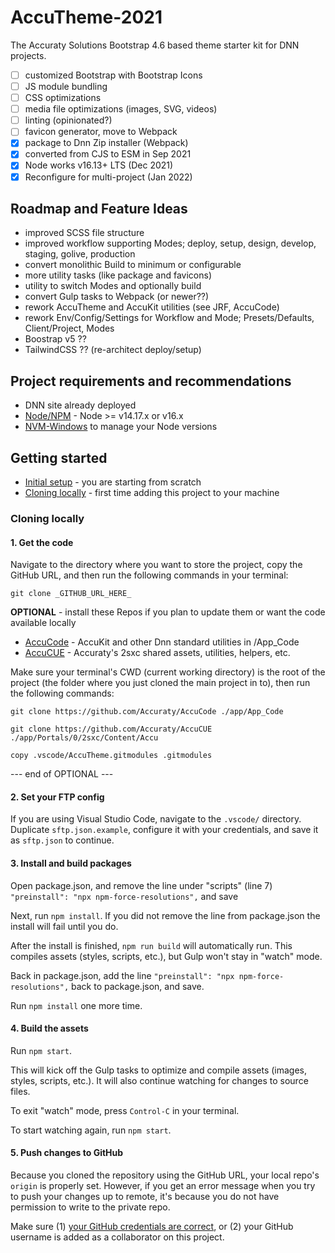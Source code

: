 # AccuTheme-2021

The Accuraty Solutions Bootstrap 4.6 based theme starter kit for DNN projects.
 
 - [ ] customized Bootstrap with Bootstrap Icons
 - [ ] JS module bundling
 - [ ] CSS optimizations
 - [ ] media file optimizations (images, SVG, videos)
 - [ ] linting (opinionated?)
 - [ ] favicon generator, move to Webpack
 - [x] package to Dnn Zip installer (Webpack)
 - [x] converted from CJS to ESM in Sep 2021
 - [x] Node works v16.13+ LTS (Dec 2021)
 - [x] Reconfigure for multi-project (Jan 2022)
 
## Roadmap and Feature Ideas

 - improved SCSS file structure
 - improved workflow supporting Modes; deploy, setup, design, develop, staging, golive, production
 - convert monolithic Build to minimum or configurable
 - more utility tasks (like package and favicons)
 - utility to switch Modes and optionally build
 - convert Gulp tasks to Webpack (or newer??)
 - rework AccuTheme and AccuKit utilities (see JRF, AccuCode)
 - rework Env/Config/Settings for Workflow and Mode; Presets/Defaults, Client/Project, Modes
 - Boostrap v5 ??
 - TailwindCSS ?? (re-architect deploy/setup)
 

## Project requirements and recommendations

- DNN site already deployed
- [Node/NPM](https://nodejs.org/en) - Node >= v14.17.x or v16.x
- [NVM-Windows](https://github.com/coreybutler/nvm-windows) to manage your Node versions

## Getting started

- [Initial setup](/README-deploy.md#initial-setup) - you are starting from scratch
- [Cloning locally](/README.md#cloning-locally) - first time adding this project to your machine

### Cloning locally

#### 1. Get the code

Navigate to the directory where you want to store the project, copy the GitHub URL, and then run the following commands in your terminal:

```
git clone _GITHUB_URL_HERE_
```

**OPTIONAL** - install these Repos if you plan to update them or want the code available locally

- [AccuCode](https://github.com/Accuraty/AccuCode) - AccuKit and other Dnn standard utilities in /App_Code
- [AccuCUE](https://github.com/Accuraty/AccuCUE) - Accuraty's 2sxc shared assets, utilities, helpers, etc.

Make sure your terminal's CWD (current working directory) is the root of the project (the folder where you just cloned the main project in to), then run the following commands:

```
git clone https://github.com/Accuraty/AccuCode ./app/App_Code

git clone https://github.com/Accuraty/AccuCUE ./app/Portals/0/2sxc/Content/Accu

copy .vscode/AccuTheme.gitmodules .gitmodules
```
--- end of OPTIONAL ---<br>

#### 2. Set your FTP config

If you are using Visual Studio Code, navigate to the `.vscode/` directory. Duplicate `sftp.json.example`, configure it with your credentials, and save it as `sftp.json` to continue.

#### 3. Install and build packages

Open package.json, and remove the line under "scripts" (line 7) `"preinstall": "npx npm-force-resolutions",` and save

Next, run `npm install`. If you did not remove the line from package.json the install will fail until you do.

After the install is finished, `npm run build` will automatically run. This compiles assets (styles, scripts, etc.), but Gulp won't stay in "watch" mode.

Back in package.json, add the line `"preinstall": "npx npm-force-resolutions",` back to package.json, and save.

Run `npm install` one more time. 

#### 4. Build the assets

Run `npm start`.

This will kick off the Gulp tasks to optimize and compile assets (images, styles, scripts, etc.). It will also continue watching for changes to source files.

To exit "watch" mode, press `Control-C` in your terminal.

To start watching again, run `npm start`.

#### 5. Push changes to GitHub

Because you cloned the repository using the GitHub URL, your local repo's `origin` is properly set. However, if you get an error message when you try to push your changes up to remote, it's because you do not have permission to write to the private repo.

Make sure (1) [your GitHub credentials are correct](https://help.github.com/en/articles/caching-your-github-password-in-git), or (2) your GitHub username is added as a collaborator on this project.
